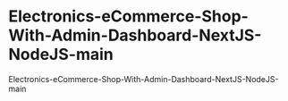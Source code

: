 # Electronics-eCommerce-Shop-With-Admin-Dashboard-NextJS-NodeJS-main
Electronics-eCommerce-Shop-With-Admin-Dashboard-NextJS-NodeJS-main
